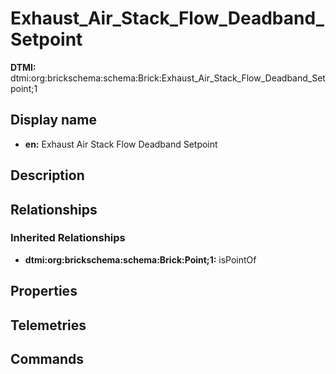 # Exhaust_Air_Stack_Flow_Deadband_Setpoint
**DTMI:** dtmi:org:brickschema:schema:Brick:Exhaust_Air_Stack_Flow_Deadband_Setpoint;1
## Display name
- **en:** Exhaust Air Stack Flow Deadband Setpoint
## Description
## Relationships
### Inherited Relationships
* **dtmi:org:brickschema:schema:Brick:Point;1:** isPointOf
## Properties
## Telemetries
## Commands
